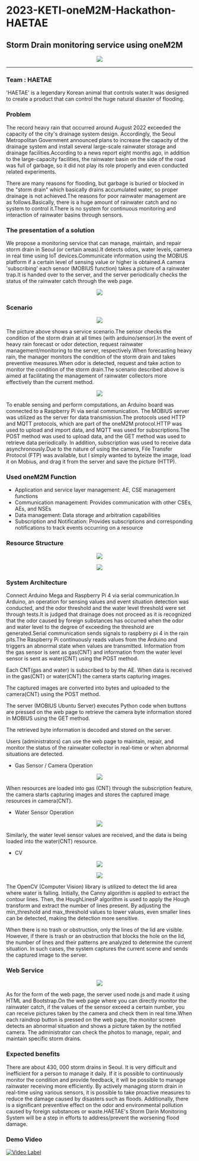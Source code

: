 # 2023-KETI-oneM2M-Hackathon-HAETAE
## Storm Drain monitoring service using oneM2M

<p align="center"><img src="https://hackster.imgix.net/uploads/attachments/1597349/_VNBJWI8nvo.blob?auto=compress%2Cformat&w=900&h=675&fit=min"></p>

---

### Team : HAETAE

'HAETAE' is a legendary Korean animal that controls water.It was designed to create a product that can control the huge natural disaster of flooding.

### Problem

The record heavy rain that occurred around August 2022 exceeded the capacity of the city's drainage system design. Accordingly, the Seoul Metropolitan Government announced plans to increase the capacity of the drainage system and install several large-scale rainwater storage and drainage facilities.According to a news report eight months ago, in addition to the large-capacity facilities, the rainwater basin on the side of the road was full of garbage, so it did not play its role properly and even conducted related experiments.

There are many reasons for flooding, but garbage is buried or blocked in the "storm drain" which basically drains accumulated water, so proper drainage is not achieved.The reasons for poor rainwater management are as follows.Basically, there is a huge amount of rainwater catch and no system to control it.There is no system for continuous monitoring and interaction of rainwater basins through sensors.

### The presentation of a solution

We propose a monitoring service that can manage, maintain, and repair storm drain in Seoul (or certain areas).It detects odors, water levels, camera in real time using IoT devices.Communicate information using the MOBIUS platform if a certain level of sensing value or higher is obtained.A camera 'subscribing' each sensor (MOBIUS function) takes a picture of a rainwater trap.It is handed over to the server, and the server periodically checks the status of the rainwater catch through the web page.

<p align="center"><img src="https://hackster.imgix.net/uploads/attachments/1597345/image_HTghUcO0fy.png?auto=compress%2Cformat&w=740&h=555&fit=max"></p>

### Scenario

<p align="center"><img src="https://hackster.imgix.net/uploads/attachments/1597329/image_3bNNv5rlhX.png?auto=compress%2Cformat&w=740&h=555&fit=max"></p>

The picture above shows a service scenario.The sensor checks the condition of the storm drain at all times (with arduino/sensor).In the event of heavy rain forecast or odor detection, request rainwater management/monitoring to the server, respectively.When forecasting heavy rain, the manager monitors the condition of the storm drain and takes preventive measures.When odor is detected, request and take action to monitor the condition of the storm drain.The scenario described above is aimed at facilitating the management of rainwater collectors more effectively than the current method.

<p align="center"><img src="https://hackster.imgix.net/uploads/attachments/1597401/-_extuo2BIRX.png?auto=compress%2Cformat&w=740&h=555&fit=max"></p>

To enable sensing and perform computations, an Arduino board was connected to a Raspberry Pi via serial communication. The MOBIUS server was utilized as the server for data transmission.The protocols used HTTP and MQTT protocols, which are part of the oneM2M protocol.HTTP was used to upload and import data, and MQTT was used for subscriptions.The POST method was used to upload data, and the GET method was used to retrieve data periodically. In addition, subscription was used to receive data asynchronously.Due to the nature of using the camera, File Transfer Protocol (FTP) was available, but I simply wanted to byteize the image, load it on Mobius, and drag it from the server and save the picture (HTTP).

### Used oneM2M Function

- Application and service layer management: AE, CSE management functions
- Communication management: Provides communication with other CSEs, AEs, and NSEs
- Data management: Data storage and arbitration capabilities
- Subscription and Notification: Provides subscriptions and corresponding notifications to track events occurring on a resource

### Resource Structure

<p align="center"><img src="https://hackster.imgix.net/uploads/attachments/1597398/image_0yylBRyndV.png?auto=compress%2Cformat&w=740&h=555&fit=max"></p>

<p align="center"><img src="https://hackster.imgix.net/uploads/attachments/1597400/_2023-06-03__10_56_49_bOUcsqgKSG.png?auto=compress%2Cformat&w=740&h=555&fit=max"></p>

### System Architecture

Connect Arduino Mega and Raspberry Pi 4 via serial communication.In Arduino, an operation for sensing values and event situation detection was conducted, and the odor threshold and the water level threshold were set through tests.It is judged that drainage does not proceed as it is recognized that the odor caused by foreign substances has occurred when the odor and water level to the degree of exceeding the threshold are generated.Serial communication sends signals to raspberry pi 4 in the rain pits.The Raspberry Pi continuously reads values from the Arduino and triggers an abnormal state when values are transmitted. Information from the gas sensor is sent as gas(CNT) and information from the water level sensor is sent as water(CNT) using the POST method.

Each CNT(gas and water) is subscribed to by the AE. When data is received in the gas(CNT) or water(CNT) the camera starts capturing images.

The captured images are converted into bytes and uploaded to the camera(CNT) using the POST method.

The server (MOBIUS Ubuntu Server) executes Python code when buttons are pressed on the web page to retrieve the camera byte information stored in MOBIUS using the GET method.

The retrieved byte information is decoded and stored on the server.

Users (administrators) can use the web page to maintain, repair, and monitor the status of the rainwater collector in real-time or when abnormal situations are detected.

- Gas Sensor / Camera Operation

<p align="center"><img src="https://github.com/KR-HanYunSeop/2023-KETI-oneM2M-Hackathon-HAETAE/assets/111222017/d227a6c8-0fe0-40f3-8166-9c9b5dfc6f5e"></p>

When resources are loaded into gas (CNT) through the subscription feature, the camera starts capturing images and stores the captured image resources in camera(CNT).

- Water Sensor Operation

<p align="center"><img src="https://github.com/KR-HanYunSeop/2023-KETI-oneM2M-Hackathon-HAETAE/assets/111222017/bca4ba1b-3ddb-44a0-b59d-5b113d715ed4"></p>

Similarly, the water level sensor values are received, and the data is being loaded into the water(CNT) resource.

- CV

<p align="center"><img src="https://github.com/KR-HanYunSeop/2023-KETI-oneM2M-Hackathon-HAETAE/assets/111222017/f07680c0-7c88-4eae-833a-394f7ccb6142"></p>

<p align="center"><img src="https://github.com/KR-HanYunSeop/2023-KETI-oneM2M-Hackathon-HAETAE/assets/111222017/077c0f83-7d34-46f7-9d15-d9c824aa7246"></p>

The OpenCV (Computer Vision) library is utilized to detect the lid area where water is falling. Initially, the Canny algorithm is applied to extract the contour lines. Then, the HoughLinesP algorithm is used to apply the Hough transform and extract the number of lines present. By adjusting the min_threshold and max_threshold values to lower values, even smaller lines can be detected, making the detection more sensitive.

When there is no trash or obstruction, only the lines of the lid are visible. However, if there is trash or an obstruction that blocks the hole on the lid, the number of lines and their patterns are analyzed to determine the current situation. In such cases, the system captures the current scene and sends the captured image to the server.

### Web Service

<p align="center"><img src="https://github.com/KR-HanYunSeop/2023-KETI-oneM2M-Hackathon-HAETAE/assets/111222017/21c1d587-ad83-455b-a048-0f9dd2d5ab26"></p>

As for the form of the web page, the server used node.js and made it using HTML and Bootstrap.On the web page where you can directly monitor the rainwater catch, if the values of the sensor exceed a certain number, you can receive pictures taken by the camera and check them in real time.When each raindrop button is pressed on the web page, the monitor screen detects an abnormal situation and shows a picture taken by the notified camera. The administrator can check the photos to manage, repair, and maintain specific storm drains.

### Expected benefits

There are about 430, 000 storm drains in Seoul. It is very difficult and inefficient for a person to manage it daily. If it is possible to continuously monitor the condition and provide feedback, it will be possible to manage rainwater receiving more efficiently.
By actively managing storm drain in real-time using various sensors, it is possible to take proactive measures to reduce the damage caused by disasters such as floods. Additionally, there is a significant preventive effect on the odor and environmental pollution caused by foreign substances or waste.HAETAE's Storm Darin Monitoring System will be a step in efforts to address/prevent the worsening flood damage.

### Demo Video

[![Video Label](http://img.youtube.com/vi/2rTyg_ZOa-Q/0.jpg)](https://youtube.com/2rTyg_ZOa-Q)



